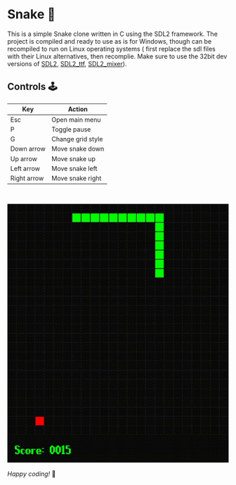 # Snake 🐍

This is a simple Snake clone written in C using the SDL2 framework. The project is compiled and ready to use as is for Windows, though can be recompiled to run on Linux operating systems ( first replace the sdl files with their Linux alternatives, then recomplie. Make sure to use the 32bit dev versions of [SDL2](https://github.com/libsdl-org/SDL/releases), [SDL2_ttf](https://github.com/libsdl-org/SDL_ttf/releases), [SDL2_mixer](https://github.com/libsdl-org/SDL_mixer/releases)).

## Controls 🕹️

| Key         | Action            |
| ----------- | ----------------- |
| Esc         | Open main menu    |
| P           | Toggle pause      |
| G           | Change grid style |
| Down arrow  | Move snake down   |
| Up arrow    | Move snake up     |
| Left arrow  | Move snake left   |
| Right arrow | Move snake right  |

<br>

![Game footage](/assets/footage.gif)

_Happy coding!_ 🚀

